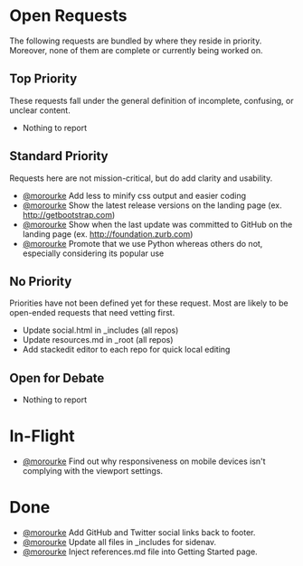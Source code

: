 # Open Requests

The following requests are bundled by where they reside in priority. Moreover, none of them are complete or currently being worked on. 

## Top Priority

These requests fall under the general definition of incomplete, confusing, or unclear content.

* Nothing to report

## Standard Priority

Requests here are not mission-critical, but do add clarity and usability.

* [@morourke](https://github.com/caleorourke) Add less to minify css output and easier coding
* [@morourke](https://github.com/caleorourke) Show the latest release versions on the landing page (ex. http://getbootstrap.com)
* [@morourke](https://github.com/caleorourke) Show when the last update was committed to GitHub on the landing page (ex. http://foundation.zurb.com)
* [@morourke](https://github.com/caleorourke) Promote that we use Python whereas others do not, especially considering its popular use


## No Priority

Priorities have not been defined yet for these request. Most are likely to be open-ended requests that need vetting first.

* Update social.html in _includes (all repos)
* Update resources.md in _root (all repos)
* Add stackedit editor to each repo for quick local editing

## Open for Debate

* Nothing to report

# In-Flight

* [@morourke](https://github.com/caleorourke) Find out why responsiveness on mobile devices isn't complying with the viewport settings.

# Done

* [@morourke](https://github.com/caleorourke) Add GitHub and Twitter social links back to footer.
* [@morourke](https://github.com/caleorourke) Update all files in _includes for sidenav.
* [@morourke](https://github.com/caleorourke) Inject references.md file into Getting Started page.